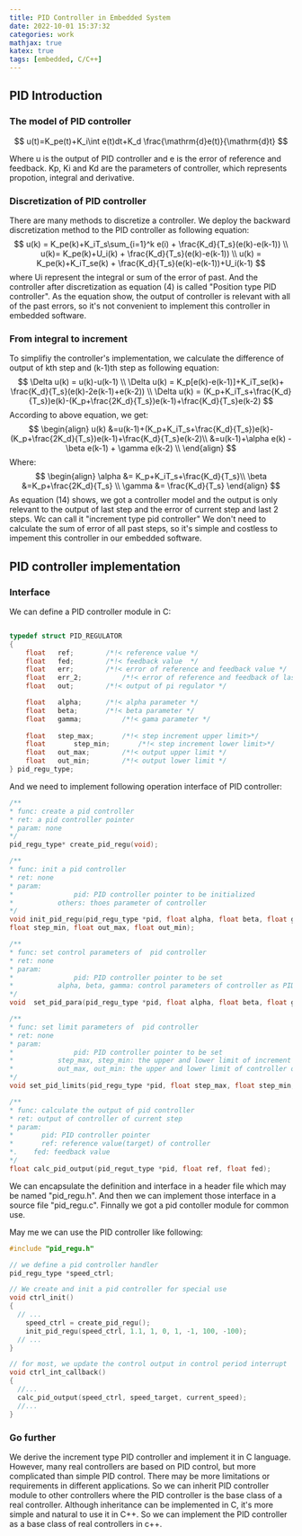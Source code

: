 ```yaml
---
title: PID Controller in Embedded System
date: 2022-10-01 15:37:32
categories: work
mathjax: true
katex: true
tags: [embedded, C/C++]
---
```


## PID Introduction

### The model of PID controller

$$
u(t)=K_pe(t)+K_i\int e(t)dt+K_d \frac{\mathrm{d}e(t)}{\mathrm{d}t}
$$

Where u is the output of PID controller and e is the error of reference and feedback. Kp, Ki and Kd are the parameters of controller, which represents propotion, integral and derivative.

<!--more-->

### Discretization of PID controller

There are many methods to discretize a controller. We deploy the backward discretization method to the PID controller as following equation: 
$$
u(k) = K_pe(k)+K_iT_s\sum_{i=1}^k e(i) + \frac{K_d}{T_s}(e(k)-e(k-1)) \\
u(k)= K_pe(k)+U_i(k) + \frac{K_d}{T_s}(e(k)-e(k-1))	\\
u(k)	= K_pe(k)+K_iT_se(k) + \frac{K_d}{T_s}(e(k)-e(k-1))+U_i(k-1)
$$
where Ui represent the integral or sum of the error of past. And the controller after discretization as equation (4) is called "Position type PID controller". As the equation show, the output of controller is relevant with all of the past errors, so  it's not convenient to implement this controller in embedded software.

### From integral to increment

To simplifiy the controller's implementation, we calculate the difference of output of kth step and (k-1)th step as following equation:
$$
\Delta u(k) = u(k)-u(k-1)  \\
\Delta u(k) = K_p[e(k)-e(k-1)]+K_iT_se(k)+ \frac{K_d}{T_s}(e(k)-2e(k-1)+e(k-2)) \\
\Delta u(k) = (K_p+K_iT_s+\frac{K_d}{T_s})e(k)-(K_p+\frac{2K_d}{T_s})e(k-1)+\frac{K_d}{T_s}e(k-2)
$$
According to above equation, we get:
$$
\begin{align}
u(k) &=u(k-1)+(K_p+K_iT_s+\frac{K_d}{T_s})e(k)-(K_p+\frac{2K_d}{T_s})e(k-1)+\frac{K_d}{T_s}e(k-2)\\
	&=u(k-1)+\alpha e(k) - \beta e(k-1) + \gamma e(k-2)   \\
\end{align}
$$
Where:
$$
\begin{align}
\alpha &= K_p+K_iT_s+\frac{K_d}{T_s}\\
\beta &=K_p+\frac{2K_d}{T_s} \\
\gamma &= \frac{K_d}{T_s}
\end{align}
$$
As equation (14) shows, we got a controller model and the output is only relevant to the output of  last step and the error of current step and last 2 steps. Wc can call it "increment type pid controller" We don't need to calculate the sum of error of all past steps, so it's simple and costless to impement this controller in our embedded software.

## PID controller implementation

### Interface

We can define a PID controller module in C:

```c

typedef struct PID_REGULATOR
{
    float   ref;        /*!< reference value */
    float   fed;        /*!< feedback value  */
    float   err;        /*!< error of reference and feedback value */
    float   err_2;			/*!< error of reference and feedback of last time*/
    float   out;        /*!< output of pi regulator */

    float   alpha;      /*!< alpha parameter */
    float   beta;       /*!< beta parameter */
    float   gamma;			/*!< gama parameter */
  
  	float   step_max;		/*!< step increment upper limit>*/
    float		step_min;		/*!< step increment lower limit>*/
    float   out_max;    	/*!< output upper limit */
    float   out_min;    	/*!< output lower limit */
} pid_regu_type;
```

And we need to implement following operation interface of PID controller:

```c
/**
* func: create a pid controller 
* ret: a pid controller pointer
* param: none
*/
pid_regu_type* create_pid_regu(void);

/**
* func: init a pid controller 
* ret: none
* param: 
*				pid: PID controller pointer to be initialized
* 			others: thoes parameter of controller 
*/
void init_pid_regu(pid_regu_type *pid, float alpha, float beta, float gamma, float step_max, 
float step_min, float out_max, float out_min);

/**
* func: set control parameters of  pid controller 
* ret: none
* param: 
*				pid: PID controller pointer to be set
* 			alpha, beta, gamma: control parameters of controller as PID model defined 
*/
void  set_pid_para(pid_regu_type *pid, float alpha, float beta, float gamma);

/**
* func: set limit parameters of  pid controller 
* ret: none
* param: 
*				pid: PID controller pointer to be set
* 			step_max, step_min: the upper and lower limit of increment of controller output
* 			out_max, out_min: the upper and lower limit of controller output
*/
void set_pid_limits(pid_regu_type *pid, float step_max, float step_min, float out_max, float out_min);

/**
* func: calculate the output of pid controller
* ret: output of controller of current step
* param: 
* 		pid: PID controller pointer
* 		ref: reference value(target) of controller
*.    fed: feedback value
*/
float calc_pid_output(pid_regut_type *pid, float ref, float fed);
```

We can encapsulate the definition and interface in a header file which may be named "pid_regu.h". And then we can implement those interface in a source file "pid_regu.c". Finnally we got a pid contoller module for common use. 

May me we can use the PID controller like following:

```c
#include "pid_regu.h"

// we define a pid controller handler
pid_regu_type *speed_ctrl;

// We create and init a pid controller for special use
void ctrl_init()
{
  // ... 
	speed_ctrl = create_pid_regu();
	init_pid_regu(speed_ctrl, 1.1, 1, 0, 1, -1, 100, -100); 
  // ...
}

// for most, we update the control output in control period interrupt
void ctrl_int_callback() 
{
  //...
  calc_pid_output(speed_ctrl, speed_target, current_speed);
  //...
}
```

### Go further

We derive the increment type PID controller and implement it in  C language. However, many real controllers are based on PID control, but more complicated than simple PID control. There may be more limitations or requirements in different applications. So we can inherit PID controller module to other controllers where the PID controller is the base class of a real controller. Although inheritance can be implemented in C, it's more simple and natural to use it in C++. So we can implement the PID controller as a base class of real controllers in c++.

  

